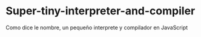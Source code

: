 # Super-tiny-interpreter-and-compiler
Como dice le nombre, un pequeño interprete y compilador en JavaScript
